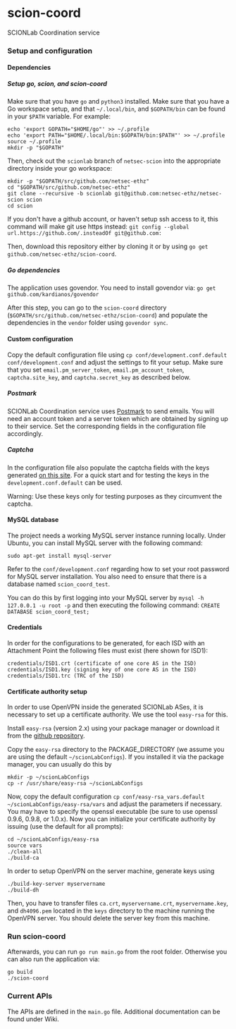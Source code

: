 # scion-coord
SCIONLab Coordination service

### Setup and configuration

#### Dependencies

##### Setup go, scion, and scion-coord



Make sure that you have `go` and `python3` installed. 
Make sure that you have a Go workspace setup, and that `~/.local/bin`, and `$GOPATH/bin` can be found in your `$PATH` variable. For example:

```
echo 'export GOPATH="$HOME/go"' >> ~/.profile
echo 'export PATH="$HOME/.local/bin:$GOPATH/bin:$PATH"' >> ~/.profile
source ~/.profile
mkdir -p "$GOPATH"
```

Then, check out the `scionlab` branch of `netsec-scion` into the appropriate directory inside your go workspace:

```
mkdir -p "$GOPATH/src/github.com/netsec-ethz"
cd "$GOPATH/src/github.com/netsec-ethz"
git clone --recursive -b scionlab git@github.com:netsec-ethz/netsec-scion scion
cd scion
```

If you don't have a github account, or haven't setup ssh access to it, this command will make git use https instead: `git config --global url.https://github.com/.insteadOf git@github.com:`

Then, download this repository either by cloning it or by using 
`go get github.com/netsec-ethz/scion-coord`.


##### Go dependencies

The application uses govendor. You need to install govendor via:
`go get github.com/kardianos/govendor`

After this step, you can go to the `scion-coord` directory 
(`$GOPATH/src/github.com/netsec-ethz/scion-coord`) and populate the dependencies in the `vendor` 
folder using `govendor sync`.


#### Custom configuration

Copy the default configuration file using `cp conf/development.conf.default conf/development.conf`
and adjust the settings to fit your setup.
Make sure that you set `email.pm_server_token`, `email.pm_account_token`, `captcha.site_key`, and 
`captcha.secret_key` as described below.


##### Postmark

SCIONLab Coordination service uses [Postmark](https://postmarkapp.com/ "Postmark") to send emails. 
You will need an account token and a server token which are obtained by signing up to their service.
Set the corresponding fields in the configuration file accordingly.


##### Captcha

In the configuration file also populate the captcha fields with the keys generated 
[on this site](https://www.google.com/recaptcha/admin "Google ReCaptcha admin page").
For a quick start and for testing the keys in the `development.conf.default` can be used.

Warning: Use these keys only for testing purposes as they circumvent the captcha.


#### MySQL database

The project needs a working MySQL server instance running locally. 
Under Ubuntu, you can
install MySQL server with the following command:

`sudo apt-get install mysql-server`

Refer to the `conf/development.conf` regarding how to set your root password
for MySQL server installation. You also need to ensure that there is a
database named `scion_coord_test`. 

You can do this by first logging into your
MySQL server by
`mysql -h 127.0.0.1 -u root -p`
and then executing the following command:
`CREATE DATABASE scion_coord_test;`


#### Credentials

In order for the configurations to be generated, for each ISD with an Attachment Point the following
files must exist (here shown for ISD1):
```
credentials/ISD1.crt (certificate of one core AS in the ISD)
credentials/ISD1.key (signing key of one core AS in the ISD)
credentials/ISD1.trc (TRC of the ISD)
```


#### Certificate authority setup

In order to use OpenVPN inside the generated SCIONLab ASes, it is necessary to set up a certificate 
authority. We use the tool `easy-rsa` for this.

Install `easy-rsa` (version 2.x) using your package manager or download it from the 
[github repository](https://github.com/OpenVPN/easy-rsa/tree/release/2.x "easy-rsa").

Copy the `easy-rsa` directory to the PACKAGE_DIRECTORY (we assume you are using the default 
`~/scionLabConfigs`). If you installed it via the package manager, you can usually do this by 
```
mkdir -p ~/scionLabConfigs
cp -r /usr/share/easy-rsa ~/scionLabConfigs
```

Now, copy the default configuration `cp conf/easy-rsa_vars.default ~/scionLabConfigs/easy-rsa/vars` 
and adjust the parameters if necessary. You may have to specify the openssl executable (be sure to 
use openssl 0.9.6, 0.9.8, or 1.0.x).
Now you can initialize your certificate authority by issuing (use the default for all prompts):
```
cd ~/scionLabConfigs/easy-rsa
source vars
./clean-all
./build-ca
```

In order to setup OpenVPN on the server machine, generate keys using
```
./build-key-server myservername
./build-dh
```
Then, you have to transfer files `ca.crt`, `myservername.crt`, `myservername.key`, and `dh4096.pem` 
located in the `keys` directory to the machine running the OpenVPN server. You should delete 
the server key from this machine.


### Run scion-coord

Afterwards, you can run `go run main.go` from the root folder.
Otherwise you can also run the application via:
```
go build
./scion-coord
```


### Current APIs

The APIs are defined in the `main.go` file.
Additional documentation can be found under Wiki.
